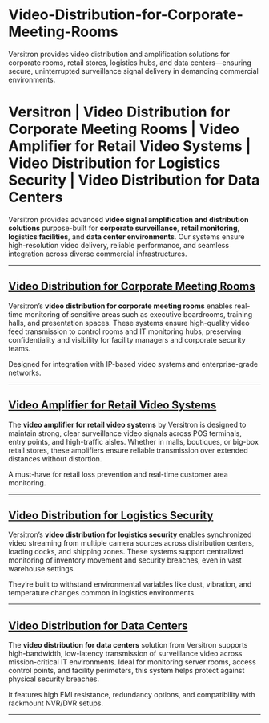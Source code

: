 # Video-Distribution-for-Corporate-Meeting-Rooms
Versitron provides video distribution and amplification solutions for corporate rooms, retail stores, logistics hubs, and data centers—ensuring secure, uninterrupted surveillance signal delivery in demanding commercial environments.
# Versitron | Video Distribution for Corporate Meeting Rooms | Video Amplifier for Retail Video Systems | Video Distribution for Logistics Security | Video Distribution for Data Centers

Versitron provides advanced **video signal amplification and distribution solutions** purpose-built for **corporate surveillance**, **retail monitoring**, **logistics facilities**, and **data center environments**. Our systems ensure high-resolution video delivery, reliable performance, and seamless integration across diverse commercial infrastructures.

---

## [Video Distribution for Corporate Meeting Rooms](https://www.versitron.com/products/video-distribution-amplifier-analog-hd-interface-16-video-inputs-32-video-outputs)  
Versitron’s **video distribution for corporate meeting rooms** enables real-time monitoring of sensitive areas such as executive boardrooms, training halls, and presentation spaces. These systems ensure high-quality video feed transmission to control rooms and IT monitoring hubs, preserving confidentiality and visibility for facility managers and corporate security teams.

Designed for integration with IP-based video systems and enterprise-grade networks.

---

## [Video Amplifier for Retail Video Systems](https://www.versitron.com/products/vdahdsdi1632-video-distribution-amplifiers-model-hdsdi)  
The **video amplifier for retail video systems** by Versitron is designed to maintain strong, clear surveillance video signals across POS terminals, entry points, and high-traffic aisles. Whether in malls, boutiques, or big-box retail stores, these amplifiers ensure reliable transmission over extended distances without distortion.

A must-have for retail loss prevention and real-time customer area monitoring.

---

## [Video Distribution for Logistics Security](https://www.versitron.com/products/vdau1648-video-distribution-amplifiers-model-vdau1648)  
Versitron’s **video distribution for logistics security** enables synchronized video streaming from multiple camera sources across distribution centers, loading docks, and shipping zones. These systems support centralized monitoring of inventory movement and security breaches, even in vast warehouse settings.

They’re built to withstand environmental variables like dust, vibration, and temperature changes common in logistics environments.

---

## [Video Distribution for Data Centers](https://www.versitron.com/products/vdau1664-video-distribution-amplifiers-model-vdau1664)  
The **video distribution for data centers** solution from Versitron supports high-bandwidth, low-latency transmission of surveillance video across mission-critical IT environments. Ideal for monitoring server rooms, access control points, and facility perimeters, this system helps protect against physical security breaches.

It features high EMI resistance, redundancy options, and compatibility with rackmount NVR/DVR setups.

---
